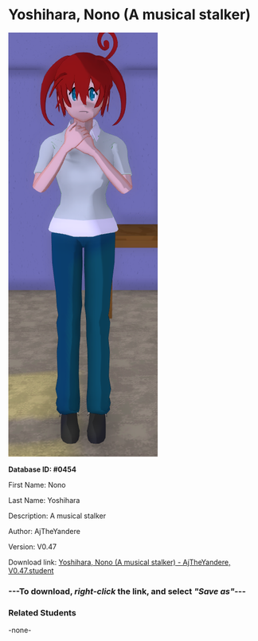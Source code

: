 # Yoshihara, Nono (A musical stalker)

<img src="Files/Images/Yoshihara, Nono (A musical stalker).png" title="Yoshihara, Nono (A musical stalker) - AjTheYandere, V0.47">

**Database ID: #0454**

First Name: Nono

Last Name: Yoshihara

Description: A musical stalker

Author: AjTheYandere

Version: V0.47

Download link: <a href="https://raw.githubusercontent.com/Arbiter1223/Daigaku-Gurashi-Custom-Students/master/Files/Studen%20Files/Yoshihara%2C%20Nono%20(A%20musical%20stalker)%20-%20AjTheYandere%2C%20V0.47.student">Yoshihara, Nono (A musical stalker) - AjTheYandere, V0.47.student</a>

### ---**To download, _right-click_ the link, and select _"Save as"_**---

### Related Students

-none-
